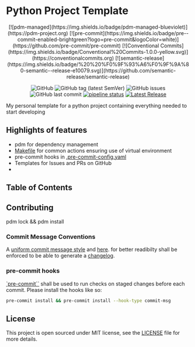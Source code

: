 <!-- omit in toc -->
# Python Project Template

<div align="center">
[![pdm-managed](https://img.shields.io/badge/pdm-managed-blueviolet)](https://pdm-project.org)
[![pre-commit](https://img.shields.io/badge/pre--commit-enabled-brightgreen?logo=pre-commit&logoColor=white)](https://github.com/pre-commit/pre-commit)
[![Conventional Commits](https://img.shields.io/badge/Conventional%20Commits-1.0.0-yellow.svg)](https://conventionalcommits.org)
[![semantic-release](https://img.shields.io/badge/%20%20%F0%9F%93%A6%F0%9F%9A%80-semantic--release-e10079.svg)](https://github.com/semantic-release/semantic-release)

![GitHub](https://img.shields.io/github/license/MultifokalHirn/python_template_repo)
![GitHub tag (latest SemVer)](https://img.shields.io/github/v/tag/MultifokalHirn/python_template_repo)
![GitHub issues](https://img.shields.io/github/issues/MultifokalHirn/python_template_repo)
![GitHub last commit](https://img.shields.io/github/last-commit/MultifokalHirn/python_template_repo)
[![pipeline status](https://gitlab.com/MultifokalHirn/python_template_repo/badges/main/pipeline.svg?ignore_skipped=true)](https://gitlab.com/MultifokalHirn/python_template_repo/-/commits/main)
[![Latest Release](https://gitlab.com/MultifokalHirn/python_template_repo/-/badges/release.svg)](https://gitlab.com/MultifokalHirn/python_template_repo/-/releases)

</div>
My personal template for a python project containing everything needed to start developing

<!-- omit in toc -->

## Highlights of features

- pdm for dependency management
- [Makefile](./Makefile) for common actions ensuring use of virtual environment
- pre-commit hooks in [.pre-commit-config.yaml](./.pre-commit-config.yaml)
- Templates for Issues and PRs on GitHub
-

<!-- omit in toc -->
## Table of Contents


## Contributing
pdm lock && pdm install


### Commit Message Conventions

A [uniform commit message style](https://commitizen-tools.github.io/commitizen/tutorials/writing_commits/)
and [here](https://www.conventionalcommits.org/en/v1.0.0/). for better readibilty shall be enforced to be able to generate a [changelog](./CHANGELOG.md).

### pre-commit hooks

[`pre-commit``](https://github.com/pre-commit/pre-commit) shall be used to run checks on staged changes before each commit.
Please install the hooks like so:

``` bash
pre-commit install && pre-commit install --hook-type commit-msg
```

## License

This project is open sourced under MIT license, see the [LICENSE](LICENSE) file for more details.
